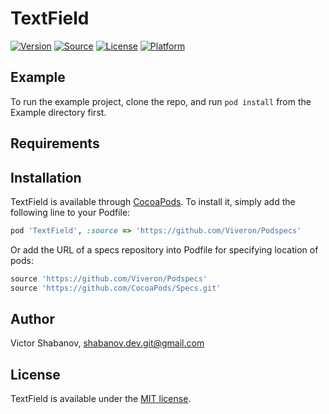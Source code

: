 # TextField

[![Version](https://img.shields.io/github/tag/Viveron/TextField.svg?label=pod&logoColor=orange)](#)
[![Source](https://img.shields.io/badge/source-private-red.svg)](https://github.com/Viveron/Podspecs)
[![License](https://img.shields.io/github/license/Viveron/TextField.svg?colorB=424242)](https://github.com/Viveron/TextField/blob/master/LICENSE)
[![Platform](https://img.shields.io/badge/platform-ios-lightgrey.svg)](#)

## Example

To run the example project, clone the repo, and run `pod install` from the Example directory first.

## Requirements

## Installation

TextField is available through [CocoaPods](https://cocoapods.org). To install
it, simply add the following line to your Podfile:

```ruby
pod 'TextField', :source => 'https://github.com/Viveron/Podspecs'
```
Or add the URL of a specs repository into Podfile for specifying location of pods:

```ruby
source 'https://github.com/Viveron/Podspecs'
source 'https://github.com/CocoaPods/Specs.git'
```

## Author

Victor Shabanov, shabanov.dev.git@gmail.com

## License

TextField is available under the [MIT license](https://github.com/Viveron/TextField/blob/master/LICENSE).
